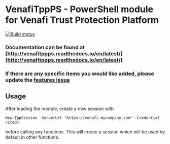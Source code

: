 # VenafiTppPS - PowerShell module for Venafi Trust Protection Platform

[![Build status](https://ci.appveyor.com/api/projects/status/vxyan36tsimle56b?svg=true)](https://ci.appveyor.com/project/GregBrownstein/venafitppps)

### Documentation can be found at [http://venafitppps.readthedocs.io/en/latest/](http://venafitppps.readthedocs.io/en/latest/)

### If there are any specific items you would like added, please update the [features issue](https://github.com/gdbarron/VenafiTppPS/issues/1)

## Usage
After loading the module, create a new session with
```
New-TppSession -ServerUrl "https://venafi.mycompany.com" -Credential <cred>
```
before calling any functions.  This will create a session which will be used by default in other functions.

